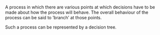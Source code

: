 A process in which there are various points at which decisions have to
be made about how the process will behave. The overall behaviour of the
process can be said to ’branch’ at those points.

Such a process can be represented by a decision tree.
